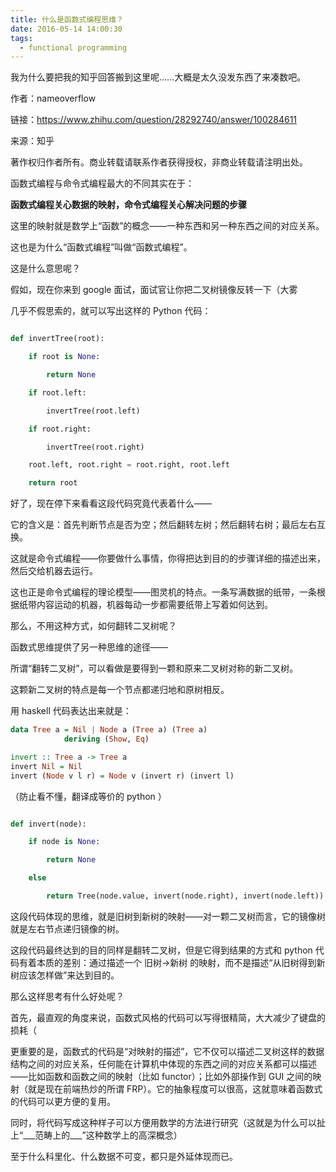 ```yaml
---
title: 什么是函数式编程思维？
date: 2016-05-14 14:00:30
tags:
  - functional programming
---
```

我为什么要把我的知乎回答搬到这里呢……大概是太久没发东西了来凑数吧。



作者：nameoverflow



链接：https://www.zhihu.com/question/28292740/answer/100284611



来源：知乎



著作权归作者所有。商业转载请联系作者获得授权，非商业转载请注明出处。



函数式编程与命令式编程最大的不同其实在于：



**函数式编程关心数据的映射，命令式编程关心解决问题的步骤**



这里的映射就是数学上“函数”的概念——一种东西和另一种东西之间的对应关系。



这也是为什么“函数式编程”叫做“函数式编程”。



这是什么意思呢？



假如，现在你来到 google 面试，面试官让你把二叉树镜像反转一下（大雾



几乎不假思索的，就可以写出这样的 Python 代码：



```python

def invertTree(root):

    if root is None:

        return None

    if root.left:

        invertTree(root.left)

    if root.right:

        invertTree(root.right)

    root.left, root.right = root.right, root.left

    return root

```



好了，现在停下来看看这段代码究竟代表着什么——



它的含义是：首先判断节点是否为空；然后翻转左树；然后翻转右树；最后左右互换。



这就是命令式编程——你要做什么事情，你得把达到目的的步骤详细的描述出来，然后交给机器去运行。



这也正是命令式编程的理论模型——图灵机的特点。一条写满数据的纸带，一条根据纸带内容运动的机器，机器每动一步都需要纸带上写着如何达到。



那么，不用这种方式，如何翻转二叉树呢？



函数式思维提供了另一种思维的途径——



所谓“翻转二叉树”，可以看做是要得到一颗和原来二叉树对称的新二叉树。



这颗新二叉树的特点是每一个节点都递归地和原树相反。



用 haskell 代码表达出来就是：



```haskell
data Tree a = Nil | Node a (Tree a) (Tree a)
            deriving (Show, Eq)

invert :: Tree a -> Tree a
invert Nil = Nil
invert (Node v l r) = Node v (invert r) (invert l)
```



（防止看不懂，翻译成等价的 python ）



```python

def invert(node):

    if node is None:

        return None

    else

        return Tree(node.value, invert(node.right), invert(node.left))

```



这段代码体现的思维，就是旧树到新树的映射——对一颗二叉树而言，它的镜像树就是左右节点递归镜像的树。



这段代码最终达到的目的同样是翻转二叉树，但是它得到结果的方式和 python 代码有着本质的差别：通过描述一个 旧树->新树 的映射，而不是描述“从旧树得到新树应该怎样做”来达到目的。



那么这样思考有什么好处呢？



首先，最直观的角度来说，函数式风格的代码可以写得很精简，大大减少了键盘的损耗（



更重要的是，函数式的代码是“对映射的描述”，它不仅可以描述二叉树这样的数据结构之间的对应关系，任何能在计算机中体现的东西之间的对应关系都可以描述——比如函数和函数之间的映射（比如 functor）；比如外部操作到 GUI 之间的映射（就是现在前端热炒的所谓 FRP）。它的抽象程度可以很高，这就意味着函数式的代码可以更方便的复用。



同时，将代码写成这种样子可以方便用数学的方法进行研究（这就是为什么可以扯上“\_\_\_范畴上的\_\_\_”这种数学上的高深概念）



至于什么科里化、什么数据不可变，都只是外延体现而已。